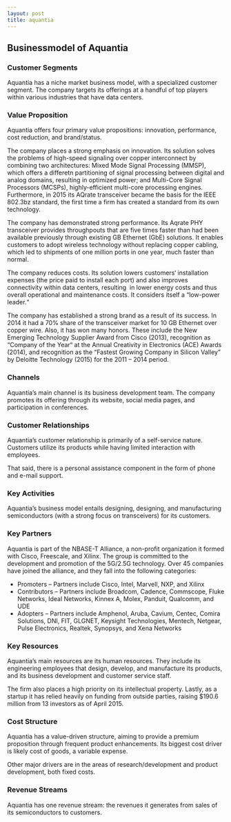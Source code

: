 ```yaml
---
layout: post
title: aquantia
---
```


Businessmodel of Aquantia
--------------------------

### Customer Segments

Aquantia has a niche market business model, with a specialized customer segment. The company targets its offerings at a handful of top players within various industries that have data centers.

### Value Proposition

Aquantia offers four primary value propositions: innovation, performance, cost reduction, and brand/status.

The company places a strong emphasis on innovation. Its solution solves the problems of high-speed signaling over copper interconnect by combining two architectures: Mixed Mode Signal Processing (MMSP), which offers a differetn partitioning of signal processing between digital and analog domains, resulting in optimized power; and Multi-Core Signal Processors (MCSPs), highly-efficient multi-core processing engines. Furthermore, in 2015 its AQrate transceiver became the basis for the IEEE 802.3bz standard, the first time a firm has created a standard from its own technology.

The company has demonstrated strong performance. Its Aqrate PHY transceiver provides throughpouts that are five times faster than had been available previously through existing GB Ethernet (GbE) solutions. It enables customers to adopt wireless technology without replacing copper cabling, which led to shipments of one million ports in one year, much faster than normal.

The company reduces costs. Its solution lowers customers‘ installation expenses (the price paid to install each port) and also improves connectivity within data centers, resulting  in lower energy costs and thus overall operational and maintenance costs. It considers itself a “low-power leader.“

The company has established a strong brand as a result of its success. In 2014 it had a 70% share of the transceiver market for 10 GB Ethernet over copper wire. Also, it has won many honors. These include the New Emerging Technology Supplier Award from Cisco (2013), recognition as “Company of the Year“ at the Annual Creativity in Electronics (ACE) Awards (2014), and recognition as the “Fastest Growing Company in Silicon Valley” by Deloitte Technology (2015) for the 2011 – 2014 period.

### Channels

Aquantia’s main channel is its business development team. The company promotes its offering through its website, social media pages, and participation in conferences.

### Customer Relationships

Aquantia’s customer relationship is primarily of a self-service nature. Customers utilize its products while having limited interaction with employees.

That said, there is a personal assistance component in the form of phone and e-mail support.

### Key Activities

Aquantia’s business model entails designing, designing, and manufacturing semiconductors (with a strong focus on transceivers) for its customers.

### Key Partners

Aquantia is part of the NBASE-T Alliance, a non-profit organization it formed with Cisco, Freescale, and Xilinx. The group is committed to the development and promotion of the 5G/2.5G technology. Over 45 companies have joined the alliance, and they fall into the following categories:

 * Promoters – Partners include Cisco, Intel, Marvell, NXP, and Xilinx
* Contributors – Partners include Broadcom, Cadence, Commscope, Fluke Networks, Ideal Networks, Kinnex A, Molex, Panduit, Qualcomm, and UDE
* Adopters – Partners include Amphenol, Aruba, Cavium, Centec, Comira Solutions, DNI, FIT, GLGNET, Keysight Technologies, Mentech, Netgear, Pulse Electronics, Realtek, Synopsys, and Xena Networks
 ### Key Resources

Aquantia’s main resources are its human resources. They include its engineering employees that design, develop, and manufacture its products, and its business development and customer service staff.

The firm also places a high priority on its intellectual property. Lastly, as a startup it has relied heavily on funding from outside parties, raising $190.6 million from 13 investors as of April 2015.

### Cost Structure

Aquantia has a value-driven structure, aiming to provide a premium proposition through frequent product enhancements. Its biggest cost driver is likely cost of goods, a variable expense.

Other major drivers are in the areas of research/development and product development, both fixed costs.

### Revenue Streams

Aquantia has one revenue stream: the revenues it generates from sales of its semiconductors to customers.
